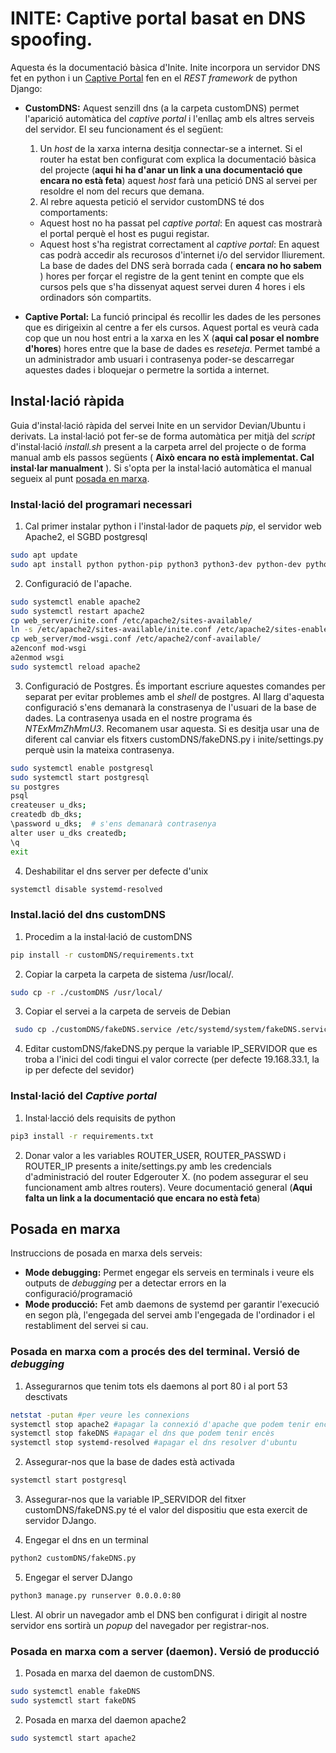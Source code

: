 # INITE: Captive portal basat en DNS spoofing.
Aquesta és la documentació bàsica d'Inite. Inite incorpora un servidor DNS fet en python i un [Captive Portal](https://en.wikipedia.org/wiki/Captive_portal) fen en el _REST framework_ de python Django:

- **CustomDNS:** Aquest senzill dns (a la carpeta customDNS) permet l'aparició automàtica del _captive portal_ i l'enllaç amb els altres serveis del servidor. El seu funcionament és el següent:
  1. Un _host_ de la xarxa interna desitja connectar-se a internet. Si el router ha estat ben configurat com explica la documentació bàsica del projecte (**aqui hi ha d'anar un link a una documentació que encara no està feta**) aquest _host_ farà una petició DNS al servei per resoldre el nom del recurs que demana.
  2. Al rebre aquesta petició el servidor customDNS té dos comportaments:
    - Aquest host no ha passat pel _captive portal_: En aquest cas mostrarà el portal perquè el host es pugui registar.
    - Aquest host s'ha registrat correctament al _captive portal_: En aquest cas podrà accedir als recurosos d'internet i/o del servidor lliurement. La base de dades del DNS serà borrada cada ( **encara no ho sabem** ) hores per forçar el registre de la gent tenint en compte que els cursos pels que s'ha dissenyat aquest servei duren 4 hores i els ordinadors són compartits.

- **Captive Portal:** La funció principal és recollir les dades de les persones que es dirigeixin al centre a fer els cursos. Aquest portal es veurà cada cop que un nou host entri a la xarxa en les X (**aqui cal posar el nombre d'hores**) hores entre que la base de dades es _reseteja_. Permet també a un administrador amb usuari i contrasenya poder-se descarregar aquestes dades i bloquejar o permetre la sortida a internet.

## Instal·lació ràpida

Guia d'instal·lació ràpida del servei Inite en un servidor Devian/Ubuntu i derivats. La instal·lació pot fer-se de forma automàtica per mitjà del _script_ d'instal·lació _install.sh_ present a la carpeta arrel del projecte o de forma manual amb els passos següents ( **Això encara no està implementat. Cal instal·lar manualment** ). Si s'opta per la instal·lació automàtica el manual segueix al punt [posada en marxa](#posada-en-marxa).

### Instal·lació del programari necessari

1. Cal primer instalar python i l'instal·lador de paquets _pip_, el servidor web Apache2, el SGBD postgresql

```bash
sudo apt update
sudo apt install python python-pip python3 python3-dev python-dev python3-pip apache2 postgresql postgresql-contrib libpq-dev apache2-utils libapache2-mod-wsgi expect 
```
2. Configuració de l'apache. 

```bash
sudo systemctl enable apache2
sudo systemctl restart apache2
cp web_server/inite.conf /etc/apache2/sites-available/ 
ln -s /etc/apache2/sites-available/inite.conf /etc/apache2/sites-enabled/inite.conf 
cp web_server/mod-wsgi.conf /etc/apache2/conf-available/
a2enconf mod-wsgi
a2enmod wsgi
sudo systemctl reload apache2
``` 
3. Configuració de Postgres. És important escriure aquestes comandes per separat per evitar problemes amb el _shell_ de postgres. Al llarg d'aquesta configuració s'ens demanarà la constrasenya de l'usuari de la base de dades. La contrasenya usada en el nostre programa és _NTExMmZhMmU3_. Recomanem usar aquesta. Si es desitja usar una de diferent cal canviar els fitxers customDNS/fakeDNS.py i inite/settings.py perquè usin la mateixa contrasenya.


```bash
sudo systemctl enable postgresql
sudo systemctl start postgresql
su postgres
psql
createuser u_dks;
createdb db_dks;
\password u_dks;  # s'ens demanarà contrasenya
alter user u_dks createdb;
\q
exit
```
4. Deshabilitar el dns server per defecte d'unix
```bash
systemctl disable systemd-resolved
```

### Instal.lació del dns customDNS
1. Procedim a la instal·lació de customDNS

```bash
pip install -r customDNS/requirements.txt
```
2. Copiar la carpeta la carpeta de sistema /usr/local/.

```bash
sudo cp -r ./customDNS /usr/local/
```

3. Copiar el servei a la carpeta de serveis de Debian

```bash
 sudo cp ./customDNS/fakeDNS.service /etc/systemd/system/fakeDNS.service
 ```

4. Editar customDNS/fakeDNS.py perque la variable IP_SERVIDOR que es troba a l'inici del codi tingui el valor correcte (per defecte 19.168.33.1, la ip per defecte del sevidor)

### Instal·lació del _Captive portal_

1. Instal·lacció dels requisits de python
```bash
pip3 install -r requirements.txt
```
2. Donar valor a les variables ROUTER_USER, ROUTER_PASSWD i ROUTER_IP presents a inite/settings.py amb les credencials d'administració del router Edgerouter X. (no podem assegurar el seu funcionament amb altres routers). Veure documentació general (**Aqui falta un link a la documentació que encara no està feta**)

## Posada en marxa

Instruccions de posada en marxa dels serveis:
- **Mode debugging:** Permet engegar els serveis en terminals i veure els outputs de _debugging_ per a detectar errors en la configuració/programació
- **Mode producció:** Fet amb daemons de systemd per garantir l'execució en segon plà, l'engegada del servei amb l'engegada de l'ordinador i el restabliment del servei si cau. 

### Posada en marxa com a procés des del terminal. Versió de _debugging_
1. Assegurarnos que tenim tots els daemons al port 80 i al port 53 desctivats
```bash
netstat -putan #per veure les connexions
systemctl stop apache2 #apagar la connexió d'apache que podem tenir encesa
systemctl stop fakeDNS #apagar el dns que podem tenir encès
systemctl stop systemd-resolved #apagar el dns resolver d'ubuntu
```

2. Assegurar-nos que la base de dades està activada
```bash
systemctl start postgresql
```
3. Assegurar-nos que la variable IP_SERVIDOR del fitxer customDNS/fakeDNS.py té el valor del dispositiu que esta exercit de servidor DJango. 

4. Engegar el dns en un terminal
```bash
python2 customDNS/fakeDNS.py
```
5. Engegar el server DJango
```bash
python3 manage.py runserver 0.0.0.0:80
```

Llest. Al obrir un navegador amb el DNS ben configurat i dirigit al nostre servidor ens sortirà un _popup_ del navegador per registrar-nos.

### Posada en marxa com a server (daemon). Versió de producció
1. Posada en marxa del daemon de customDNS.
```bash 
sudo systemctl enable fakeDNS
sudo systemctl start fakeDNS
```
2. Posada en marxa del daemon apache2
```bash
sudo systemctl start apache2
```

